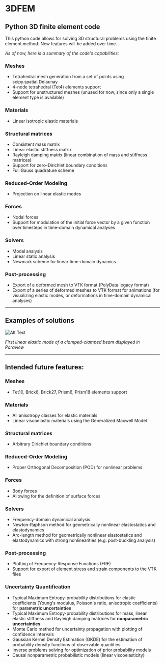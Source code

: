 # 3DFEM
## Python 3D finite element code

This python code allows for solving 3D structural problems using the finite element method.
New features will be added over time.


*As of now, here is a summary of the code's capabilities:*

### Meshes
* Tetrahedral mesh generation from a set of points using scipy.spatial.Delaunay
* 4-node tetrahedral (Tet4) elements support
* Support for unstructured meshes (unused for now, since only a single element type is available)

### Materials
* Linear isotropic elastic materials

### Structural matrices
* Consistent mass matrix
* Linear elastic stiffness matrix
* Rayleigh damping matrix (linear combination of mass and stiffness matrices)
* Support for zero-Dirichlet boundary conditions
* Full Gauss quadrature scheme

### Reduced-Order Modeling
* Projection on linear elastic modes

### Forces
* Nodal forces
* Support for modulation of the initial force vector by a given function over timesteps in time-domain dynamical analyses

### Solvers
* Modal analysis
* Linear static analysis
* Newmark scheme for linear time-domain dynamics

### Post-processing
* Export of a deformed mesh to VTK format (PolyData legacy format)
* Export of a series of deformed meshes to VTK format for animations (for visualizing elastic modes, or deformations in time-domain dynamical analyses)

----

## Examples of solutions

![Alt Text](https://github.com/rcapillon/3DFEM/blob/main/visuals/animations/beam_mode1.gif)

*First linear elastic mode of a clamped-clamped beam displayed in Paraview*

----

## Intended future features: 

### Meshes
* Tet10, Brick8, Brick27, Prism6, Prism18 elements support

### Materials
* All anisotropy classes for elastic materials
* Linear viscoelastic materials using the Generalized Maxwell Model

### Structural matrices
* Arbitrary Dirichlet boundary conditions

### Reduced-Order Modeling
* Proper Orthogonal Decomposition (POD) for nonlinear problems

### Forces
* Body forces
* Allowing for the definition of surface forces

### Solvers
* Frequency-domain dynamical analysis
* Newton-Raphson method for geometrically nonlinear elastostatics and elastodynamics
* Arc-length method for geometrically nonlinear elastostatics and elastodynamics with strong nonlinearities (e.g. post-buckling analysis)

### Post-processing
* Plotting of Frequency-Response Functions (FRF)
* Support for export of element stress and strain components to the VTK files

### Uncertainty Quantification
* Typical Maximum Entropy-probability distributions for elastic coefficients (Young's modulus, Poisson's ratio, anisotropic coefficients) for **parametric uncertainties**
* Typical Maximum Entropy-probability distributions for mass, linear elastic stiffness and Rayleigh damping matrices for **nonparametric uncertainties**
* Monte Carlo method for uncertainty propagation with plotting of confidence intervals
* Gaussian Kernel Density Estimation (GKDE) for the estimation of probability density functions of observable quantities
* Inverse problems solving for optimization of prior probability models
* Causal nonparametric probabilistic models (linear viscoelasticity)

